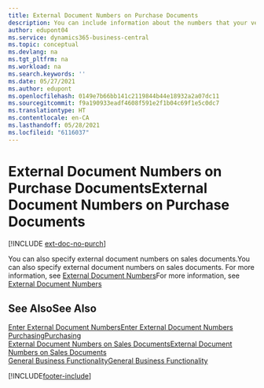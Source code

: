 ```yaml
---
title: External Document Numbers on Purchase Documents
description: You can include information about the numbers that your vendors assign to documents that they send you by using the External Document Number field or the Your Reference field. Learn about the difference between the two fields here.
author: edupont04
ms.service: dynamics365-business-central
ms.topic: conceptual
ms.devlang: na
ms.tgt_pltfrm: na
ms.workload: na
ms.search.keywords: ''
ms.date: 05/27/2021
ms.author: edupont
ms.openlocfilehash: 0149e7b66bb141c2119844b44e18932a2a07dc11
ms.sourcegitcommit: f9a190933eadf4608f591e2f1b04c69f1e5c0dc7
ms.translationtype: HT
ms.contentlocale: en-CA
ms.lasthandoff: 05/28/2021
ms.locfileid: "6116037"
---
```

# <a name="external-document-numbers-on-purchase-documents"></a><span data-ttu-id="b6782-104">External Document Numbers on Purchase Documents</span><span class="sxs-lookup"><span data-stu-id="b6782-104">External Document Numbers on Purchase Documents</span></span>

[!INCLUDE [ext-doc-no-purch](includes/ext-doc-no-purch.md)]

<span data-ttu-id="b6782-105">You can also specify external document numbers on sales documents.</span><span class="sxs-lookup"><span data-stu-id="b6782-105">You can also specify external document numbers on sales documents.</span></span> <span data-ttu-id="b6782-106">For more information, see [External Document Numbers](sales-how-invoice-sales.md#external-document-numbers)</span><span class="sxs-lookup"><span data-stu-id="b6782-106">For more information, see [External Document Numbers](sales-how-invoice-sales.md#external-document-numbers)</span></span>

## <a name="see-also"></a><span data-ttu-id="b6782-107">See Also</span><span class="sxs-lookup"><span data-stu-id="b6782-107">See Also</span></span>

[<span data-ttu-id="b6782-108">Enter External Document Numbers</span><span class="sxs-lookup"><span data-stu-id="b6782-108">Enter External Document Numbers</span></span>](across-enter-external-document-numbers.md)  
[<span data-ttu-id="b6782-109">Purchasing</span><span class="sxs-lookup"><span data-stu-id="b6782-109">Purchasing</span></span>](purchasing-manage-purchasing.md)  
[<span data-ttu-id="b6782-110">External Document Numbers on Sales Documents</span><span class="sxs-lookup"><span data-stu-id="b6782-110">External Document Numbers on Sales Documents</span></span>](sales-how-invoice-sales.md#external-document-numbers)  
[<span data-ttu-id="b6782-111">General Business Functionality</span><span class="sxs-lookup"><span data-stu-id="b6782-111">General Business Functionality</span></span>](ui-across-business-areas.md)  

[!INCLUDE[footer-include](includes/footer-banner.md)]
